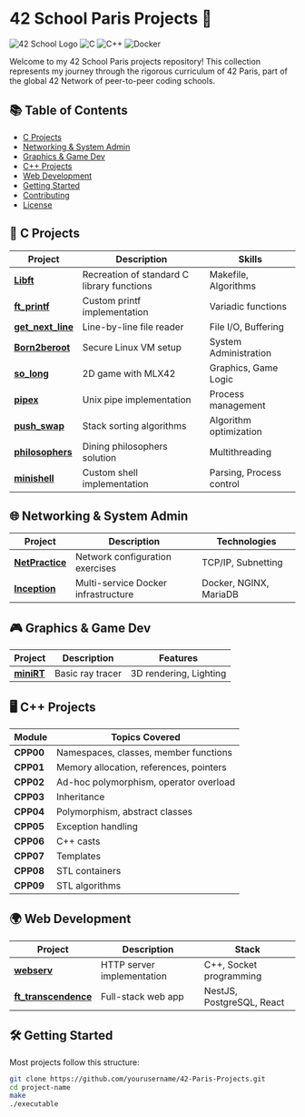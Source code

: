 # 42 School Paris Projects 🚀

![42 School Logo](https://img.shields.io/badge/42_School-Paris-000000?style=for-the-badge&logo=42)
![C](https://img.shields.io/badge/C-00599C?style=for-the-badge&logo=c&logoColor=white)
![C++](https://img.shields.io/badge/C++-00599C?style=for-the-badge&logo=c%2B%2B&logoColor=white)
![Docker](https://img.shields.io/badge/Docker-2496ED?style=for-the-badge&logo=docker&logoColor=white)

Welcome to my 42 School Paris projects repository! This collection represents my journey through the rigorous curriculum of 42 Paris, part of the global 42 Network of peer-to-peer coding schools.

## 📚 Table of Contents
- [C Projects](#-c-projects)
- [Networking & System Admin](#-networking--system-admin)
- [Graphics & Game Dev](#-graphics--game-dev)
- [C++ Projects](#-c-projects)
- [Web Development](#-web-development)
- [Getting Started](#-getting-started)
- [Contributing](#-contributing)
- [License](#-license)

## 🔧 C Projects

| Project | Description | Skills |
|---------|-------------|--------|
| **[Libft](libft/)** | Recreation of standard C library functions | Makefile, Algorithms |
| **[ft_printf](ft_printf/)** | Custom printf implementation | Variadic functions |
| **[get_next_line](get_next_line/)** | Line-by-line file reader | File I/O, Buffering |
| **[Born2beroot](born2beroot/)** | Secure Linux VM setup | System Administration |
| **[so_long](so_long/)** | 2D game with MLX42 | Graphics, Game Logic |
| **[pipex](pipex/)** | Unix pipe implementation | Process management |
| **[push_swap](push_swap/)** | Stack sorting algorithms | Algorithm optimization |
| **[philosophers](philosophers/)** | Dining philosophers solution | Multithreading |
| **[minishell](minishell/)** | Custom shell implementation | Parsing, Process control |

## 🌐 Networking & System Admin

| Project | Description | Technologies |
|---------|-------------|--------------|
| **[NetPractice](netpractice/)** | Network configuration exercises | TCP/IP, Subnetting |
| **[Inception](inception/)** | Multi-service Docker infrastructure | Docker, NGINX, MariaDB |

## 🎮 Graphics & Game Dev

| Project | Description | Features |
|---------|-------------|----------|
| **[miniRT](minirt/)** | Basic ray tracer | 3D rendering, Lighting |

## 🖥️ C++ Projects

| Module | Topics Covered |
|--------|---------------|
| **CPP00** | Namespaces, classes, member functions |
| **CPP01** | Memory allocation, references, pointers |
| **CPP02** | Ad-hoc polymorphism, operator overload |
| **CPP03** | Inheritance |
| **CPP04** | Polymorphism, abstract classes |
| **CPP05** | Exception handling |
| **CPP06** | C++ casts |
| **CPP07** | Templates |
| **CPP08** | STL containers |
| **CPP09** | STL algorithms |

## 🌍 Web Development

| Project | Description | Stack |
|---------|-------------|-------|
| **[webserv](webserv/)** | HTTP server implementation | C++, Socket programming |
| **[ft_transcendence](ft_transcendence/)** | Full-stack web app | NestJS, PostgreSQL, React |

## 🛠️ Getting Started

Most projects follow this structure:

```bash
git clone https://github.com/yourusername/42-Paris-Projects.git
cd project-name
make
./executable
